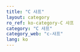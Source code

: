 ```yaml
---
title: "C 샤프"
layout: category
ro_ref: ko-category-C 샤프
category: "C 샤프"
category_web: "c-샤프"
lang: ko
---
```

